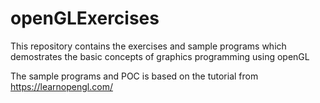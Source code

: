 # openGLExercises
This repository contains the exercises and sample programs which demostrates the basic concepts of graphics programming using openGL

The sample programs and POC is based on the tutorial from https://learnopengl.com/
